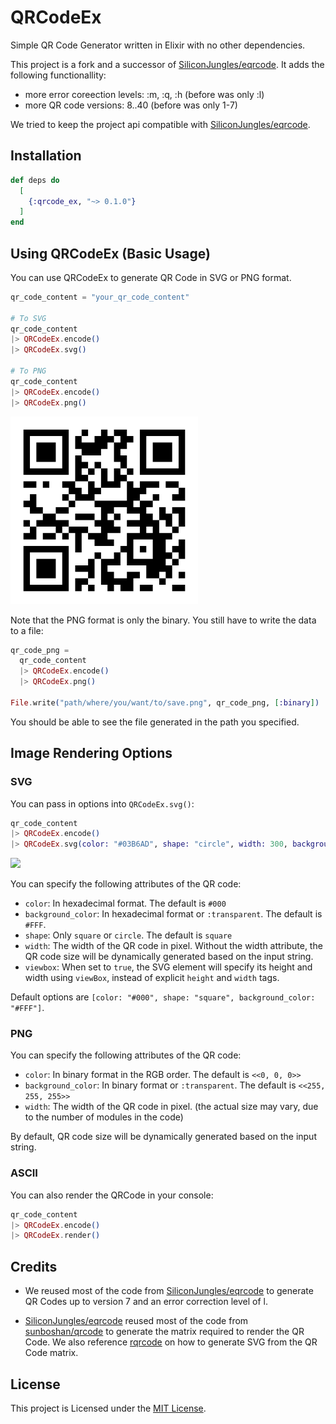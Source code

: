 # QRCodeEx

Simple QR Code Generator written in Elixir with no other dependencies.

This project is a fork and a successor of [SiliconJungles/eqrcode](https://github.com/SiliconJungles/eqrcode). It adds the following functionallity:
* more error coreection levels: :m, :q, :h (before was only :l)
* more QR code versions: 8..40  (before was only 1-7)

We tried to keep the project api compatible with [SiliconJungles/eqrcode](https://github.com/SiliconJungles/eqrcode).
## Installation

```elixir
def deps do
  [
    {:qrcode_ex, "~> 0.1.0"}
  ]
end
```

## Using QRCodeEx (Basic Usage)

You can use QRCodeEx to generate QR Code in SVG or PNG format.

```elixir
qr_code_content = "your_qr_code_content"

# To SVG
qr_code_content
|> QRCodeEx.encode()
|> QRCodeEx.svg()

# To PNG
qr_code_content
|> QRCodeEx.encode()
|> QRCodeEx.png()
```
<img src="./screenshots/default.png" width="300">

Note that the PNG format is only the binary. You still have to write the data to a file:

```elixir
qr_code_png =
  qr_code_content
  |> QRCodeEx.encode()
  |> QRCodeEx.png()

File.write("path/where/you/want/to/save.png", qr_code_png, [:binary])
```

You should be able to see the file generated in the path you specified.

## Image Rendering Options

### SVG

You can pass in options into `QRCodeEx.svg()`:

```elixir
qr_code_content
|> QRCodeEx.encode()
|> QRCodeEx.svg(color: "#03B6AD", shape: "circle", width: 300, background_color: "#FFF")
```

<img src="./screenshots/circle-color.png" width="300">

You can specify the following attributes of the QR code:

* `color`: In hexadecimal format. The default is `#000`
* `background_color`: In hexadecimal format or `:transparent`. The default is `#FFF`.
* `shape`: Only `square` or `circle`. The default is `square`
* `width`: The width of the QR code in pixel. Without the width attribute, the QR code size will be dynamically generated based on the input string.
* `viewbox`: When set to `true`, the SVG element will specify its height and width using `viewBox`, instead of explicit `height` and `width` tags.

Default options are `[color: "#000", shape: "square", background_color: "#FFF"]`.

### PNG

You can specify the following attributes of the QR code:

* `color`: In binary format in the RGB order. The default is `<<0, 0, 0>>`
* `background_color`: In binary format or `:transparent`. The default is `<<255, 255, 255>>`
* `width`: The width of the QR code in pixel. (the actual size may vary, due to the number of modules in the code)

By default, QR code size will be dynamically generated based on the input string.

### ASCII

You can also render the QRCode in your console:

```elixir
qr_code_content
|> QRCodeEx.encode()
|> QRCodeEx.render()
```

## Credits

* We reused most of the code from [SiliconJungles/eqrcode](https://github.com/SiliconJungles/eqrcode) to generate QR Codes up to version 7 and an error correction level of l.

* [SiliconJungles/eqrcode](https://github.com/SiliconJungles/eqrcode) reused most of the code from [sunboshan/qrcode](https://github.com/sunboshan/qrcode) to generate the matrix required to render the QR Code. We also reference [rqrcode](https://github.com/whomwah/rqrcode) on how to generate SVG from the QR Code matrix.

## License

This project is Licensed under the [MIT License](https://github.com/inspired-consulting/qrcode_ex/blob/main/LICENSE).
